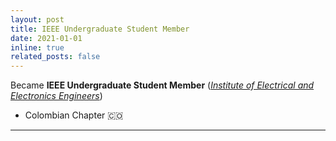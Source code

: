 ```yaml
---
layout: post
title: IEEE Undergraduate Student Member 
date: 2021-01-01 
inline: true
related_posts: false
---
```


Became **IEEE Undergraduate Student Member** ([*Institute of Electrical and Electronics Engineers*](https://www.ieee.org/))
&nbsp;  
- Colombian Chapter 🇨🇴  
 

***